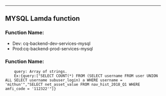 
----------------------
MYSQL Lamda function
----------------------

### Function Name:

*  Dev: cq-backend-dev-services-mysql
*  Prod:cq-backend-prod-services-mysql

### Function Name:
        query: Array of strings.  
        Ex:{query:["SELECT COUNT(*) FROM (SELECT username FROM user UNION ALL SELECT username subuser_login) a WHERE username = 'mithun'","SELECT net_asset_value FROM nav_hist_2018_Q1 WHERE amfi_code = '112322'"]}  
        

